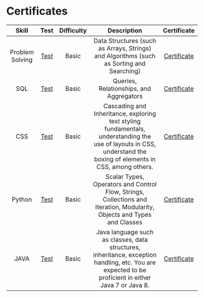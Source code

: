 # Certificates

|      Skill      |                                     Test                                     |  Difficulty  |                                                               Description                                                               |                                     Certificate                                      |
| :-------------: | :--------------------------------------------------------------------------: | :----------: | :-------------------------------------------------------------------------------------------------------------------------------------: | :----------------------------------------------------------------------------------: |
| Problem Solving | [Test](https://www.hackerrank.com/skills-verification/problem_solving_basic) |    Basic     |                        Data Structures (such as Arrays, Strings) and Algorithms (such as Sorting and Searching)                         | [Certificate](https://github.com/Ankitkumar72/Hackerrank/blob/main/Problem_Solving(Basic).png) |       |
|       SQL       |       [Test](https://www.hackerrank.com/skills-verification/sql_basic)       |    Basic     |                                                 Queries, Relationships, and Aggregators                                                 |        [Certificate](https://github.com/Ankitkumar72/Hackerrank/blob/main/SQL_Certificate.png)        |
| CSS | [Test](https://www.hackerrank.com/skills-verification/css) |    Basic     |                         Cascading and Inheritance, exploring text styling fundamentals, understanding the use of layouts in CSS, understand the boxing of elements in CSS, among others.                        | [Certificate](https://github.com/Ankitkumar72/Hackerrank/blob/main/CSS.png) |       |
| Python | [Test](https://www.hackerrank.com/skills-verification/python_basic) |    Basic     |                        Scalar Types, Operators and Control Flow, Strings, Collections and Iteration, Modularity, Objects and Types and Classes                         | [Certificate](https://github.com/Ankitkumar72/Hackerrank/blob/main/Python%20(Basic)%20Certificate.png) ||
| JAVA | [Test](https://www.hackerrank.com/skills-verification/java_basic) |    Basic     |                        Java language such as classes, data structures, inheritance, exception handling, etc. You are expected to be proficient in either Java 7 or Java 8.                         | [Certificate](https://github.com/Ankitkumar72/Hackerrank/blob/main/Java%20(Basic)%20Certificate.png) 
